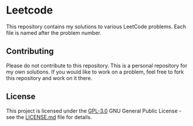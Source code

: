 # Leetcode

This repository contains my solutions to various LeetCode problems. Each file is named after the problem number.

## Contributing

Please do not contribute to this repository. This is a personal repository for my own solutions. If you would like to work on a problem, feel free to fork this repository and work on it there.

## License

This project is licensed under the [GPL-3.0](LICENSE.md)
GNU General Public License - see the [LICENSE.md](LICENSE.md) file for
details.